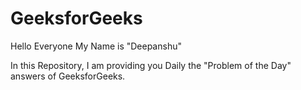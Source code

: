 # GeeksforGeeks

Hello Everyone
My Name is "Deepanshu"

In this Repository, I am providing you Daily the "Problem of the Day" answers of GeeksforGeeks.
